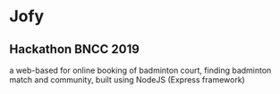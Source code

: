 # Jofy

## Hackathon BNCC 2019

a web-based for online booking of badminton court, finding badminton match and community, built using NodeJS (Express framework)
